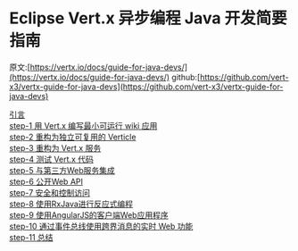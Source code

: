 # Eclipse Vert.x 异步编程 Java 开发简要指南

原文:[https://vertx.io/docs/guide-for-java-devs/](https://vertx.io/docs/guide-for-java-devs/) 
github:[https://github.com/vert-x3/vertx-guide-for-java-devs](https://github.com/vert-x3/vertx-guide-for-java-devs)

[引言](intro.md)</br>
[step-1 用 Vert.x 编写最小可运行 wiki 应用](step-1)</br>
[step-2 重构为独立可复用的 Verticle](step-2)</br>
[step-3 重构为 Vert.x 服务](step-3)</br>
[step-4 测试 Vert.x 代码](step-4)</br>
[step-5 与第三方Web服务集成](step-5)</br>
[step-6 公开Web API](step-6)</br>
[step-7 安全和控制访问](step-7)</br>
[step-8 使用RxJava进行反应式编程](step-8)</br>
[step-9 使用AngularJS的客户端Web应用程序](step-9)</br>
[step-10 通过事件总线使用跨界消息的实时 Web 功能](step-10)</br>
[step-11 总结](step-10)</br>
